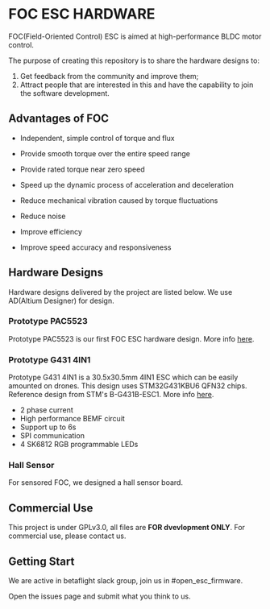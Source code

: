 # FOC ESC HARDWARE
FOC(Field-Oriented Control) ESC is aimed at high-performance BLDC motor control.

The purpose of creating this repository is to share the hardware designs to:
1. Get feedback from the community and improve them;
2. Attract people that are interested in this and have the capability to join the software development.

## Advantages of FOC

- Independent, simple control of torque and flux
- Provide smooth torque over the entire speed range
- Provide rated torque near zero speed
- Speed up the dynamic process of acceleration and deceleration

- Reduce mechanical vibration caused by torque fluctuations
- Reduce noise
- Improve efficiency
- Improve speed accuracy and responsiveness

## Hardware Designs
Hardware designs delivered by the project are listed below. We use AD(Altium Designer) for design.

### Prototype PAC5523

Prototype PAC5523 is our first FOC ESC hardware design. More info [here](https://github.com/AirFleetTeam/FOC_ESC-hardware/blob/master/PAC5523/README.md).

### Prototype G431 4IN1

Prototype G431 4IN1 is a 30.5x30.5mm 4IN1 ESC which can be easily amounted on drones. This design uses STM32G431KBU6 QFN32 chips. Reference design from STM's B-G431B-ESC1. More info [here](https://github.com/AirFleetTeam/FOC_ESC-hardware/blob/master/STM32G431/README.md).

- 2 phase current
- High performance BEMF circuit
- Support up to 6s
- SPI communication
- 4 SK6812 RGB programmable LEDs

### Hall Sensor

For sensored FOC, we designed a hall sensor board.

## Commercial Use

This project is under GPLv3.0, all files are **FOR dvevlopment ONLY**. For commercial use, please contact us.

## Getting Start

We are active in betaflight slack group, join us in #open_esc_firmware. 

Open the issues page and submit what you think to us.
